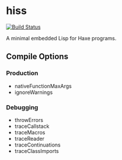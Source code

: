 # hiss

[![Build Status](https://travis-ci.org/hissvn/hiss.svg?branch=master)](https://travis-ci.org/hissvn/hiss)

A minimal embedded Lisp for Haxe programs.



## Compile Options

### Production

* nativeFunctionMaxArgs
* ignoreWarnings

### Debugging

* throwErrors
* traceCallstack
* traceMacros
* traceReader
* traceContinuations
* traceClassImports